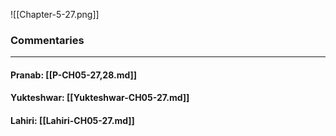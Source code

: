 ![[Chapter-5-27.png]]

### Commentaries

---

#### Pranab: [[P-CH05-27,28.md]]

#### Yukteshwar: [[Yukteshwar-CH05-27.md]]

#### Lahiri: [[Lahiri-CH05-27.md]]
